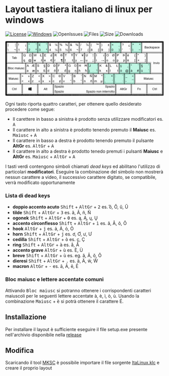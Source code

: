 # Layout tastiera italiano di linux per windows

[![License](https://img.shields.io/github/license/turcs85/kbd-ita-win)](https://github.com/turcs85/kbd-ita-win/blob/main/LICENSE)
[![Windows](https://svgshare.com/i/ZhY.svg)](https://github.com/turcs85/kbd-ita-win/issues)
![OpenIssues](https://img.shields.io/github/issues-raw/turcs85/kbd-ita-win)
![Files](https://img.shields.io/github/directory-file-count/turcs85/kbd-ita-win)
![Size](https://img.shields.io/github/repo-size/turcs85/kbd-ita-win)
![Downloads](https://img.shields.io/github/downloads/turcs85/kbd-ita-win/total)

![keyboard-layout](img/keyboard-layout.png)

Ogni tasto riporta quattro caratteri, per ottenere quello desiderato procedere come segue:

* Il carettere in basso a sinistra è prodotto senza utilizzare modificatori es. <kbd>A</kbd>
* Il carattere in alto a sinistra è prodotto tenendo premuto il **Maiusc** es. <kbd>Maiusc</kbd> + <kbd>A</kbd>
* Il carattere in basso a destra è prodotto tenendo premuto il pulsante **AltGr** es. <kbd>AltGr</kbd> + <kbd>A</kbd>
* Il carattere in alto a destra è prodotto tenedo premuti i pulsanti **Maiusc** e **AltGr** es. <kbd>Maiusc</kbd> + <kbd>AltGr</kbd> + <kbd>A</kbd>

I tasti verdi contengono simboli chiamati _dead keys_ ed abilitano l'utilizzo di particolari **modificatori**. Eseguire la combinazione del simbolo non mostrerà nessun carattere a video, il successivo carattere digitato, se compatibile, verrà modificato opportunamente

### Lista di dead keys

* **doppio accento acuto** <kbd>Shift</kbd> + <kbd>AltGr</kbd> + <kbd>2</kbd> es. ̋ő, Ő, ű, Ű
* **tilde** <kbd>Shift</kbd> + <kbd>AltGr</kbd> + <kbd>3</kbd> es. ã, Ã, ñ, Ñ
* **ogonek** <kbd>Shift</kbd> + <kbd>AltGr</kbd> + <kbd>0</kbd> es. ą, Ą, ų, Ų
* **accento circonflesso** <kbd>Shift</kbd> + <kbd>AltGr</kbd> + <kbd>ì</kbd> es. â, Â, ô, Ô
* **hook** <kbd>AltGr</kbd> + <kbd>j</kbd> es. ả, Ả, ỏ, Ỏ
* **horn** <kbd>Shift</kbd> + <kbd>AltGr</kbd> + <kbd>j</kbd> es. ơ, Ơ, ư, Ư
* **cedilla** <kbd>Shift</kbd> + <kbd>AltGr</kbd> + <kbd>ò</kbd> es. ç, Ç
* **ring** <kbd>Shift</kbd> + <kbd>AltGr</kbd> + <kbd>à</kbd> es. å, Å
* **accento grave** <kbd>AltGr</kbd> + <kbd>ù</kbd> es. È, Ù
* **breve** <kbd>Shift</kbd> + <kbd>AltGr</kbd> + <kbd>ù</kbd> es. eg. ă, Ă, ŏ, Ŏ
* **dieresi** <kbd>Shift</kbd> + <kbd>AltGr</kbd> + <kbd>.</kbd> es. ä, Ä, ẅ, Ẅ
* **macron** <kbd>AltGr</kbd> + <kbd>-</kbd> es. ā, Ā, ē, Ē

### Bloc maiusc e lettere accentate comuni

Attivando <kbd>Bloc maiusc</kbd> si potranno ottenere i corrispondenti caratteri maiuscoli per le seguenti lettere accentate à, è, ì, ò, ù. Usando la combinazione <kbd>Maiusc</kbd> + <kbd>è</kbd> si potrà ottenere il carattere É.

## Installazione

Per installare il layout è sufficiente eseguire il file setup.exe presente nell'archivio disponibile nella [release](https://github.com/turcs85/kbd-ita-win/releases)

## Modifica

Scaricando il tool [MKSC](https://www.microsoft.com/en-us/download/details.aspx?id=102134) è possibile importare il file sorgente [ItaLinux.klc](src/ItaLinux.klc) e creare il proprio layout